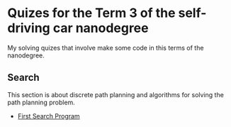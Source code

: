 # Quizes for the Term 3 of the self-driving car nanodegree

My solving quizes that involve make some code in this terms of the nanodegree.

## Search

This section is about discrete path planning and algorithms for solving the path planning problem.

* [First Search Program]()


